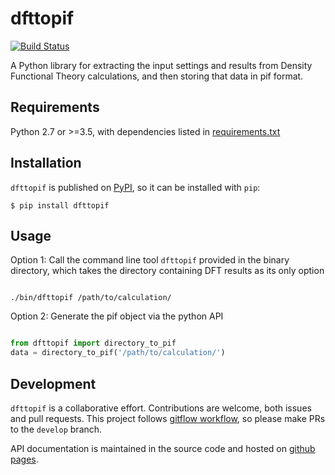 dfttopif
========
[![Build Status](https://travis-ci.org/CitrineInformatics/pif-dft.svg?branch=master)](https://travis-ci.org/CitrineInformatics/pif-dft)

A Python library for extracting the input settings and results from Density Functional Theory calculations, and then storing that data in pif format.

Requirements
------------

Python 2.7 or >=3.5, with dependencies listed in [requirements.txt](https://github.com/CitrineInformatics/pif-dft/blob/master/requirements.txt)

Installation
------------

`dfttopif` is published on [PyPI](https://pypi.python.org/pypi/dfttopif), so it can be installed with `pip`:
```shell
$ pip install dfttopif
```

Usage
-----

Option 1: Call the command line tool `dfttopif` provided in the binary directory, which takes the directory containing DFT results as its only option

```shell

./bin/dfttopif /path/to/calculation/
```

Option 2: Generate the pif object via the python API

```python

from dfttopif import directory_to_pif
data = directory_to_pif('/path/to/calculation/')
```

Development
-----------

`dfttopif` is a collaborative effort.  Contributions are welcome, both issues and pull requests.
This project follows [gitflow workflow](https://www.atlassian.com/git/tutorials/comparing-workflows#gitflow-workflow),
so please make PRs to the `develop` branch.

API documentation is maintained in the source code and hosted on [github pages](http://citrineinformatics.github.io/pif-dft/).
